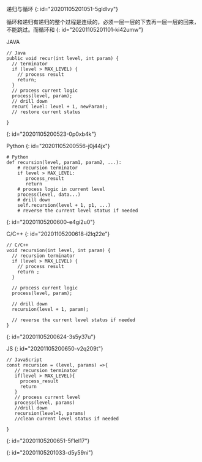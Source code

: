 递归与循环
{: id="20201105201051-5gldlvy"}

循环和递归有递归的整个过程是连续的，必须一层一层的下去再一层一层的回来，不能跳过。而循环和
{: id="20201105201101-ki42umw"}

JAVA

```
// Java
public void recur(int level, int param) { 
  // terminator 
  if (level > MAX_LEVEL) { 
    // process result 
    return; 
  }
  // process current logic 
  process(level, param); 
  // drill down 
  recur( level: level + 1, newParam); 
  // restore current status 
 
}
```
{: id="20201105200523-0p0xb4k"}

Python
{: id="20201105200556-j0j44jx"}

```
# Python
def recursion(level, param1, param2, ...): 
    # recursion terminator 
    if level > MAX_LEVEL: 
	   process_result 
	   return 
    # process logic in current level 
    process(level, data...) 
    # drill down 
    self.recursion(level + 1, p1, ...) 
    # reverse the current level status if needed
```
{: id="20201105200600-e4gi2u0"}

C/C++
{: id="20201105200618-i2lq22e"}

```
// C/C++
void recursion(int level, int param) { 
  // recursion terminator
  if (level > MAX_LEVEL) { 
    // process result 
    return ; 
  }

  // process current logic 
  process(level, param);

  // drill down 
  recursion(level + 1, param);

  // reverse the current level status if needed
}

```
{: id="20201105200624-3s5y37u"}

JS
{: id="20201105200650-v2q209t"}

```
// JavaScript
const recursion = (level, params) =>{
   // recursion terminator
   if(level > MAX_LEVEL){
     process_result
     return 
   }
   // process current level
   process(level, params)
   //drill down
   recursion(level+1, params)
   //clean current level status if needed
   
}
```
{: id="20201105200651-5f1el17"}

{: id="20201105201033-d5y59ni"}
